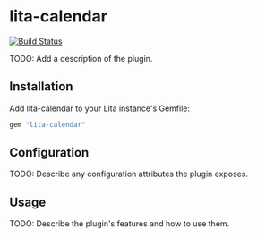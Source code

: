 # lita-calendar

[![Build Status](https://travis-ci.org/JaimeOwens/lita-calendar.png?branch=master)](https://travis-ci.org/JaimeOwens/lita-calendar)

TODO: Add a description of the plugin.

## Installation

Add lita-calendar to your Lita instance's Gemfile:

``` ruby
gem "lita-calendar"
```

## Configuration

TODO: Describe any configuration attributes the plugin exposes.

## Usage

TODO: Describe the plugin's features and how to use them.
